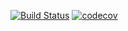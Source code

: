 [![Build Status](https://www.travis-ci.com/MikhailPushkarev25/job4j_todo.svg?branch=master)](https://www.travis-ci.com/MikhailPushkarev25/job4j_todo)
[![codecov](https://codecov.io/gh/MikhailPushkarev25/job4j_todo/branch/master/graph/badge.svg?token=L4VGeKHKOf)](https://codecov.io/gh/MikhailPushkarev25/job4j_todo)